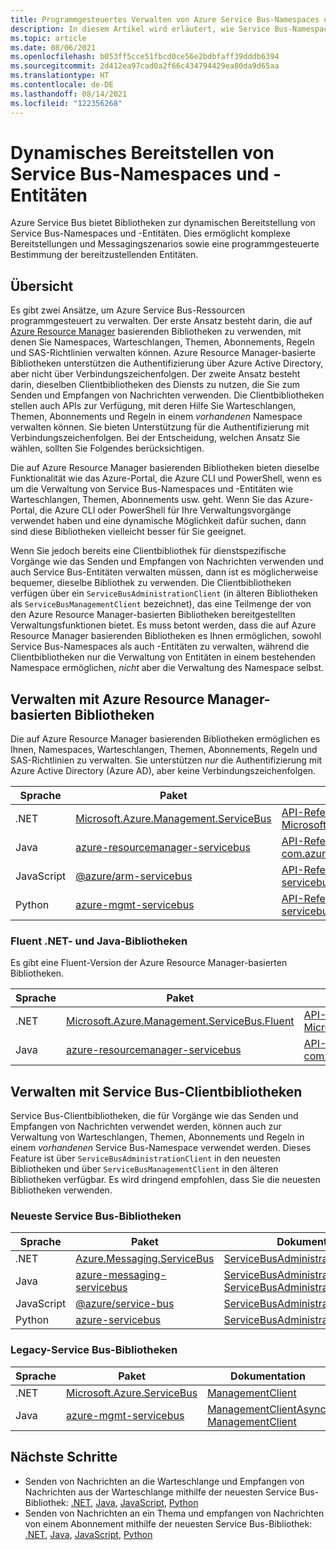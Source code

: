 ```yaml
---
title: Programmgesteuertes Verwalten von Azure Service Bus-Namespaces und -Entitäten
description: In diesem Artikel wird erläutert, wie Service Bus-Namespaces und -Entitäten dynamisch oder programmgesteuert bereitgestellt werden.
ms.topic: article
ms.date: 08/06/2021
ms.openlocfilehash: b053ff5cce51fbcd0ce56e2bdbfaff39dddb6394
ms.sourcegitcommit: 2d412ea97cad0a2f66c434794429ea80da9d65aa
ms.translationtype: HT
ms.contentlocale: de-DE
ms.lasthandoff: 08/14/2021
ms.locfileid: "122356268"
---
```

# <a name="dynamically-provision-service-bus-namespaces-and-entities"></a>Dynamisches Bereitstellen von Service Bus-Namespaces und -Entitäten 
Azure Service Bus bietet Bibliotheken zur dynamischen Bereitstellung von Service Bus-Namespaces und -Entitäten. Dies ermöglicht komplexe Bereitstellungen und Messagingszenarios sowie eine programmgesteuerte Bestimmung der bereitzustellenden Entitäten.

## <a name="overview"></a>Übersicht
Es gibt zwei Ansätze, um Azure Service Bus-Ressourcen programmgesteuert zu verwalten. Der erste Ansatz besteht darin, die auf [Azure Resource Manager](../azure-resource-manager/management/overview.md) basierenden Bibliotheken zu verwenden, mit denen Sie Namespaces, Warteschlangen, Themen, Abonnements, Regeln und SAS-Richtlinien verwalten können. Azure Resource Manager-basierte Bibliotheken unterstützen die Authentifizierung über Azure Active Directory, aber nicht über Verbindungszeichenfolgen. Der zweite Ansatz besteht darin, dieselben Clientbibliotheken des Diensts zu nutzen, die Sie zum Senden und Empfangen von Nachrichten verwenden. Die Clientbibliotheken stellen auch APIs zur Verfügung, mit deren Hilfe Sie Warteschlangen, Themen, Abonnements und Regeln in einem *vorhandenen* Namespace verwalten können. Sie bieten Unterstützung für die Authentifizierung mit Verbindungszeichenfolgen. Bei der Entscheidung, welchen Ansatz Sie wählen, sollten Sie Folgendes berücksichtigen. 

Die auf Azure Resource Manager basierenden Bibliotheken bieten dieselbe Funktionalität wie das Azure-Portal, die Azure CLI und PowerShell, wenn es um die Verwaltung von Service Bus-Namespaces und -Entitäten wie Warteschlangen, Themen, Abonnements usw. geht. Wenn Sie das Azure-Portal, die Azure CLI oder PowerShell für Ihre Verwaltungsvorgänge verwendet haben und eine dynamische Möglichkeit dafür suchen, dann sind diese Bibliotheken vielleicht besser für Sie geeignet. 

Wenn Sie jedoch bereits eine Clientbibliothek für dienstspezifische Vorgänge wie das Senden und Empfangen von Nachrichten verwenden und auch Service Bus-Entitäten verwalten müssen, dann ist es möglicherweise bequemer, dieselbe Bibliothek zu verwenden. Die Clientbibliotheken verfügen über ein `ServiceBusAdministrationClient` (in älteren Bibliotheken als `ServiceBusManagementClient` bezeichnet), das eine Teilmenge der von den Azure Resource Manager-basierten Bibliotheken bereitgestellten Verwaltungsfunktionen bietet. Es muss betont werden, dass die auf Azure Resource Manager basierenden Bibliotheken es Ihnen ermöglichen, sowohl Service Bus-Namespaces als auch -Entitäten zu verwalten, während die Clientbibliotheken nur die Verwaltung von Entitäten in einem bestehenden Namespace ermöglichen, *nicht* aber die Verwaltung des Namespace selbst.

## <a name="manage-using-azure-resource-manager-based-libraries"></a>Verwalten mit Azure Resource Manager-basierten Bibliotheken

Die auf Azure Resource Manager basierenden Bibliotheken ermöglichen es Ihnen, Namespaces, Warteschlangen, Themen, Abonnements, Regeln und SAS-Richtlinien zu verwalten.  Sie unterstützen *nur* die Authentifizierung mit Azure Active Directory (Azure AD), aber keine Verbindungszeichenfolgen. 

| Sprache | Paket | Dokumentation | Beispiele|
|-|-|-|-|
|.NET | [Microsoft.Azure.Management.ServiceBus](https://www.nuget.org/packages/Microsoft.Azure.Management.ServiceBus/) |[API-Referenz für Microsoft.Azure.Management.ServiceBus](/dotnet/api/microsoft.azure.management.servicebus)|[.NET](https://github.com/Azure-Samples/service-bus-dotnet-management/tree/a55185bef30d1763c1a8182a3361dbb548bad436) |
| Java | [azure-resourcemanager-servicebus](https://search.maven.org/artifact/com.azure.resourcemanager/azure-resourcemanager-servicebus)|[API-Referenz für com.azure.resourcemanager.servicebus](/java/api/com.azure.resourcemanager.servicebus)|[Java](https://github.com/Azure-Samples/service-bus-java-manage-publish-subscribe-with-basic-features/tree/e4718a825e8fcfe58e5921770ff8084da67ccd89)|
| JavaScript |[@azure/arm-servicebus](https://www.npmjs.com/package/@azure/arm-servicebus)|[API-Referenz für @azure/arm-servicebus](/javascript/api/@azure/arm-servicebus/)||
|Python|[azure-mgmt-servicebus](https://pypi.org/project/azure-mgmt-servicebus/)|[API-Referenz für azure-mgmt-servicebus](/python/api/azure-mgmt-servicebus/azure.mgmt.servicebus)||


### <a name="fluent-net-and-java-libraries"></a>Fluent .NET- und Java-Bibliotheken
Es gibt eine Fluent-Version der Azure Resource Manager-basierten Bibliotheken. 

|Sprache|Paket|Dokumentation|
|-|-|-|
|.NET|[Microsoft.Azure.Management.ServiceBus.Fluent](https://www.nuget.org/packages/Microsoft.Azure.Management.ServiceBus.Fluent/) |[API-Referenz für Microsoft.Azure.Management.ServiceBus.Fluent](/dotnet/api/microsoft.azure.management.servicebus.fluent) |
| Java|[azure-resourcemanager-servicebus](https://search.maven.org/artifact/com.azure.resourcemanager/azure-resourcemanager-servicebus)|[API-Referenz für com.azure.resourcemanager.servicebus.fluent](/java/api/com.azure.resourcemanager.servicebus.fluent) |

## <a name="manage-using-service-bus-client-libraries"></a>Verwalten mit Service Bus-Clientbibliotheken 

Service Bus-Clientbibliotheken, die für Vorgänge wie das Senden und Empfangen von Nachrichten verwendet werden, können auch zur Verwaltung von Warteschlangen, Themen, Abonnements und Regeln in einem *vorhandenen* Service Bus-Namespace verwendet werden. Dieses Feature ist über `ServiceBusAdministrationClient` in den neuesten Bibliotheken und über `ServiceBusManagementClient` in den älteren Bibliotheken verfügbar. Es wird dringend empfohlen, dass Sie die neuesten Bibliotheken verwenden.

### <a name="latest-service-bus-libraries"></a>Neueste Service Bus-Bibliotheken
|Sprache|Paket|Dokumentation|Beispiele|
|-|-|-|-|
|.NET|  [Azure.Messaging.ServiceBus](https://www.nuget.org/packages/Azure.Messaging.ServiceBus)|[ServiceBusAdministrationClient](/dotnet/api/azure.messaging.servicebus.administration.servicebusadministrationclient)|[.NET](/samples/azure/azure-sdk-for-net/azuremessagingservicebus-samples/)|
|Java|[azure-messaging-servicebus](https://search.maven.org/artifact/com.azure/azure-messaging-servicebus)|[ServiceBusAdministrationAsyncClient](/java/api/com.azure.messaging.servicebus.administration.servicebusadministrationasyncclient), [ServiceBusAdministrationClient](/java/api/com.azure.messaging.servicebus.administration.servicebusadministrationclient)| [Java](/samples/azure/azure-sdk-for-java/servicebus-samples/)|
|JavaScript|[@azure/service-bus](https://www.npmjs.com/package/@azure/service-bus)|[ServiceBusAdministrationClient](/javascript/api/@azure/service-bus/servicebusadministrationclient)|[JavaScript](/samples/azure/azure-sdk-for-js/service-bus-javascript/)/[TypeScript](/samples/azure/azure-sdk-for-js/service-bus-typescript/)|
|Python|[azure-servicebus](https://pypi.org/project/azure-servicebus/)|[ServiceBusAdministrationClient](/python/api/azure-servicebus/azure.servicebus.management.servicebusadministrationclient)|[Python](/samples/azure/azure-sdk-for-python/servicebus-samples/)|

### <a name="legacy-service-bus-libraries"></a>Legacy-Service Bus-Bibliotheken
|Sprache|Paket|Dokumentation|Beispiele|
|-|-|-|-|
|.NET|[Microsoft.Azure.ServiceBus](https://www.nuget.org/packages/Microsoft.Azure.ServiceBus/)|[ManagementClient](/dotnet/api/microsoft.azure.servicebus.management.managementclient)|[.NET](https://github.com/Azure/azure-service-bus/tree/master/samples/DotNet/Microsoft.Azure.ServiceBus)|
|Java|[azure-mgmt-servicebus](https://search.maven.org/artifact/com.microsoft.azure/azure-mgmt-servicebus)|[ManagementClientAsync](/java/api/com.microsoft.azure.servicebus.management.managementclientasync), [ManagementClient](/java/api/com.microsoft.azure.servicebus.management.managementclient)|[Java](https://github.com/Azure/azure-service-bus/tree/master/samples/Java)|


## <a name="next-steps"></a>Nächste Schritte
- Senden von Nachrichten an die Warteschlange und Empfangen von Nachrichten aus der Warteschlange mithilfe der neuesten Service Bus-Bibliothek: [.NET](./service-bus-dotnet-get-started-with-queues.md#send-messages), [Java](./service-bus-java-how-to-use-queues.md), [JavaScript](./service-bus-nodejs-how-to-use-queues.md), [Python](./service-bus-python-how-to-use-queues.md)
- Senden von Nachrichten an ein Thema und empfangen von Nachrichten von einem Abonnement mithilfe der neuesten Service Bus-Bibliothek: [.NET](./service-bus-dotnet-how-to-use-topics-subscriptions.md), [Java](./service-bus-java-how-to-use-topics-subscriptions.md), [JavaScript](./service-bus-nodejs-how-to-use-topics-subscriptions.md), [Python](./service-bus-python-how-to-use-topics-subscriptions.md)